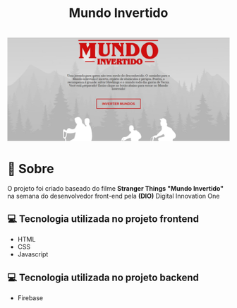 <h1 align="center">Mundo Invertido</h1>

<h1>
    <img src="assets/img/backgrounds/capa-mundo-invertido.png">
</h1>

# :page_with_curl: Sobre
O projeto foi criado baseado do filme **Stranger Things "Mundo Invertido"** na semana do desenvolvedor front-end pela **(DIO)** Digital Innovation One 

## :computer: Tecnologia utilizada no projeto frontend
- HTML
- CSS
- Javascript

## :computer: Tecnologia utilizada no projeto backend
- Firebase